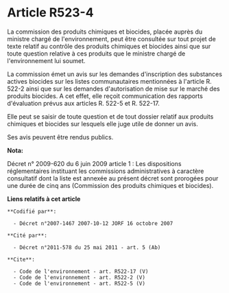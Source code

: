 # Article R523-4

La commission des produits chimiques et biocides, placée auprès du ministre chargé de l'environnement, peut être consultée
sur tout projet de texte relatif au contrôle des produits chimiques et biocides ainsi que sur toute question relative à ces
produits que le ministre chargé de l'environnement lui soumet. 

La commission émet un avis sur les demandes d'inscription des substances actives biocides sur les listes communautaires
mentionnées à l'article R. 522-2 ainsi que sur les demandes d'autorisation de mise sur le marché des produits biocides. A cet
effet, elle reçoit communication des rapports d'évaluation prévus aux articles R. 522-5 et R. 522-17.

Elle peut se saisir de toute question et de tout dossier relatif aux produits chimiques et biocides sur lesquels elle juge
utile de donner un avis. 

Ses avis peuvent être rendus publics.

**Nota:**

Décret n° 2009-620 du 6 juin 2009 article 1 : Les dispositions réglementaires instituant les commissions administratives à
caractère consultatif dont la liste est annexée au présent décret sont prorogées pour une durée de cinq ans (Commission des
produits chimiques et biocides).

**Liens relatifs à cet article**

	**Codifié par**:

	  - Décret n°2007-1467 2007-10-12 JORF 16 octobre 2007

	**Cité par**:

	  - Décret n°2011-578 du 25 mai 2011 - art. 5 (Ab)

	**Cite**:

	  - Code de l'environnement - art. R522-17 (V)
	  - Code de l'environnement - art. R522-2 (V)
	  - Code de l'environnement - art. R522-5 (V)
